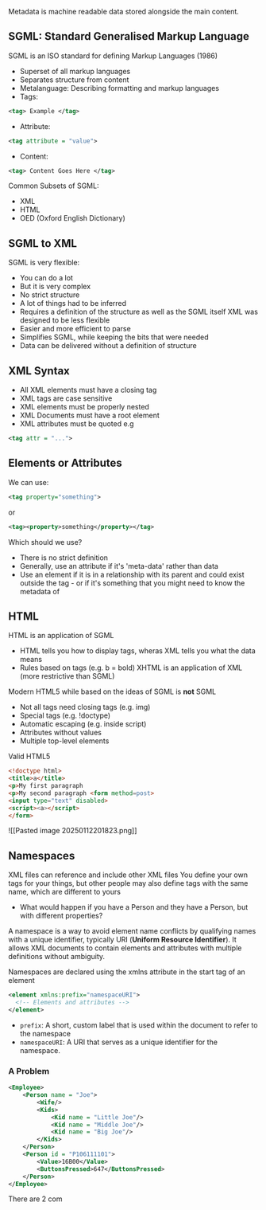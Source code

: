 Metadata is machine readable data stored alongside the main content.

## SGML: Standard Generalised Markup Language
SGML is an ISO standard for defining Markup Languages (1986)
- Superset of all markup languages
- Separates structure  from content
- Metalanguage: Describing formatting and markup languages
- Tags:
```xml
<tag> Example </tag>
```
- Attribute:
```xml
<tag attribute = "value">
```

- Content:
```xml
<tag> Content Goes Here </tag>	
```

Common Subsets of SGML:
- XML
- HTML
- OED (Oxford English Dictionary)
## SGML to XML
SGML is very flexible:
- You can do a lot
- But it is very complex
- No strict structure
- A lot of things had to be inferred
- Requires a definition of the structure as well as the SGML itself
XML was designed to be less flexible
- Easier and more efficient to parse
- Simplifies SGML, while keeping the bits that were needed
- Data can be delivered without a definition of structure

## XML Syntax
- All XML elements must have a closing tag
- XML tags are case sensitive
- XML elements must be properly nested
- XML Documents must have a root element
- XML attributes must be quoted e.g 
```xml 
<tag attr = "...">
```
## Elements or Attributes
We can use:
```xml
<tag property="something">
```
or
```xml
<tag><property>something</property></tag>
```
Which should we use?
- There is no strict definition
- Generally, use an attribute if it's 'meta-data' rather than data
- Use an element if it is in a relationship with its parent and could exist outside the tag - or if it's something that you might need to know the metadata of
## HTML
HTML is an application of SGML
- HTML tells you how to display tags, wheras XML tells you what the data means
- Rules based on tags (e.g. b = bold)
XHTML is an application of XML (more restrictive than SGML)

Modern HTML5 while based on the ideas of SGML is **not** SGML
- Not all tags need closing tags (e.g. img)
- Special tags (e.g. !doctype)
- Automatic escaping (e.g. inside script) 
- Attributes without values
- Multiple top-level elements

Valid HTML5
```HTML
<!doctype html> 
<title>a</title>
<p>My first paragraph 
<p>My second paragraph <form method=post>
<input type="text" disabled>
<script><a></script>
</form>
```
![[Pasted image 20250112201823.png]]

## Namespaces
XML files can reference and include other XML files
You define your own tags for your things, but other people may also define tags with the same name, which are different to yours
- What would happen if you have a Person and they have a Person, but with different properties?

A namespace is a way to avoid element name conflicts by qualifying names with a unique identifier, typically URI (**Uniform Resource Identifier**). It allows XML documents to contain elements and attributes with multiple definitions without ambiguity.

Namespaces are declared using the xmlns attribute in the start tag of an element
```xml
<element xmlns:prefix="namespaceURI">
  <!-- Elements and attributes -->
</element>
```
- `prefix`: A short, custom label that is used within the document to refer to the namespace
- `namespaceURI`: A URI that serves as a unique identifier for the namespace.
### A Problem
```xml
<Employee>
	<Person name = "Joe">
		<Wife/> 
		<Kids> 
			<Kid name = "Little Joe"/>
			<Kid name = "Middle Joe"/>
			<Kid name = "Big Joe"/> 
		</Kids> 
	</Person> 
	<Person id = "P106111101">
		<Value>16B00</Value> 
		<ButtonsPressed>647</ButtonsPressed> 
	</Person>
</Employee> 
```
There are 2 com
